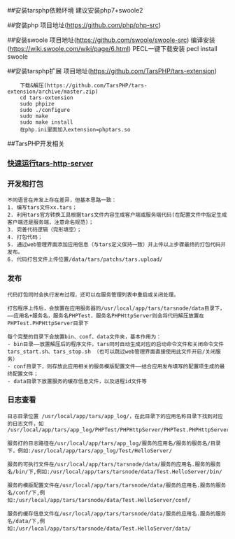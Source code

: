 ##安装tarsphp依赖环境
    建议安装php7+swoole2

##安装php
    项目地址(https://github.com/php/php-src)
    
##安装swoole
    项目地址(https://github.com/swoole/swoole-src)
    编译安装(https://wiki.swoole.com/wiki/page/6.html)
    PECL一键下载安装
        pecl install swoole

##安装tarsphp扩展
    项目地址(https://github.com/TarsPHP/tars-extension)
    
        下载&解压(https://github.com/TarsPHP/tars-extension/archive/master.zip)
        cd tars-extension
        sudo phpize 
        sudo ./configure
        sudo make 
        sudo make install
        在php.ini里面加入extension=phptars.so


##TarsPHP开发相关
### [快速运行tars-http-server](../QuiteStart/tars-http-server.md)

### 开发和打包
    不同语言在开发上存在差异，但基本思路一致：
    1. 编写tars文件xx.tars；
    2. 利用tars官方转换工具根据tars文件内容生成客户端或服务端代码(在配置文件中指定生成客户端还是服务端，注意命名规范)；
    3. 完善代码逻辑（完形填空）；
    4. 打包代码；
    5. 通过web管理界面添加应用信息（与tars定义保持一致）并上传以上步骤最终的打包代码并发布。
    6. 代码打包文件上传位置/data/tars/patchs/tars.upload/

### 发布
    代码打包同时会执行发布过程，还可以在服务管理列表中重启或关闭处理。
    
    打包程序上传后，会放置在应用服务器的/usr/local/app/tars/tarsnode/data目录下，——应用名+服务名，服务名PHPTest，服务名PHPHttpServer则会将代码解压放置在PHPTest.PHPHttpServer目录下
    
    每个完整的目录下会放置bin、conf、data文件夹，基本作用为：
    - bin目录——放置解压后的程序文件，tars同时自动生成对应的启动命令文件和关闭命令文件 tars_start.sh、tars_stop.sh （也可以跳过web管理界面直接使用此文件开启/关闭服务）
    - conf目录下，则存放此应用相关的服务模版配置文件——结合应用发布填写的配置项生成的最终配置文件；
    - data目录下放置服务的缓存信息文件，以及进程id文件等


### 日志查看

    日志目录位置 /usr/local/app/tars/app_log/，在此目录下的应用名称目录下找到对应的日志文件，如 /usr/local/app/tars/app_log/PHPTest/PHPHttpServer/PHPTest.PHPHttpServer.log
    
    服务打的日志路径在/usr/local/app/tars/app_log/服务的应用名/服务的服务名/目录下，例如:/usr/local/app/tars/app_log/Test/HelloServer/
    
    服务的可执行文件在/usr/local/app/tars/tarsnode/data/服务的应用名.服务的服务名/bin/下,例如:/usr/local/app/tars/tarsnode/data/Test.HelloServer/bin/
    
    服务的模版配置文件在/usr/local/app/tars/tarsnode/data/服务的应用名.服务的服务名/conf/下,例如:/usr/local/app/tars/tarsnode/data/Test.HelloServer/conf/
    
    服务的缓存信息文件在/usr/local/app/tars/tarsnode/data/服务的应用名.服务的服务名/data/下,例如:/usr/local/app/tars/tarsnode/data/Test.HelloServer/data/
